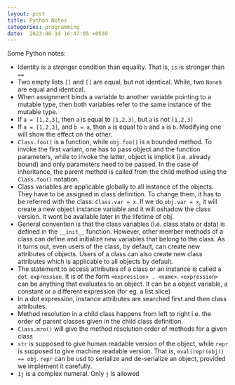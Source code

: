 ```yaml
---
layout: post
title: Python Notes
categories: programming
date:  2023-08-19 16:47:05 +0530
---
```


Some Python notes:

* Identity is a stronger condition than equality. That is, `is` is stronger than `==`
* Two empty lists `[]` and `[]` are equal, but not identical. While, two `None`s are equal and identical.
* When assignment binds a variable to another variable pointing to a mutable type, then both variables refer to the same instance of the mutable type.
* If `a = [1,2,3]`, then `a` is equal to `[1,2,3]`, but `a` is not `[1,2,3]`
* If `a = [1,2,3]`, and `b = a`, then `a` is equal to `b` and `a` is `b`. Modifying one will show the effect on the other.
* `Class.foo()` is a function, while `obj.foo()` is a bounded method. To invoke the first variant, one has to pass object and the function parameters, while to invoke the latter, object is implicit (i.e. already bound) and only parameters need to be passed. In the case of inheritance, the parent method is called from the child method using the `Class.foo()` notation.
* Class variables are applicable globally to all instance of the objects. They have to be assigned in class definition. To change them, it has to be referred with the class: `Class.var = x`. If we do `obj.var = x`, it will create a new object instance variable and it will oshadow the class version. It wont be available later in the lifetime of obj.
* General convention is that the class variables (i.e. class state or data) is defined in the `__init__` function. However, other member methods of a class can define and initialize new variables that belong to the class. As it turns out, even users of the class, by default, can create new attributes of objects. Users of a class can also create new class attributes which is applicable to all objects by default.
* The statement to access attributes of a class or an instance is called a `dot expression`. It is of the form `<expression> . <name>`. `<expression>` can be anything that evaluates to an object. It can be a object variable, a constant or a different expression (for eg. a list slice)
* In a dot expression, instance attributes are searched first and then class attributes.
* Method resolution in a child class happens from left to right i.e. the order of parent classes given in the child class definition.
* `Class.mro()` will give the method resolution order of methods for a given class
* `str` is supposed to give human readable version of the object, while `repr` is supposed to give machine readable version. That is, `eval(repr(obj)) == obj`. `repr` can be usd to serialize and de-serialize an object, provided we implement it carefully.
* `1j` is a complex numeral. Only `j` is allowed
